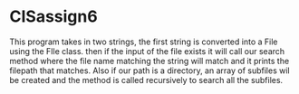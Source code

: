 # CISassign6
This program takes in two strings, the first string is converted into a File using the FIle class. then if the input of the file exists it will
call our search method where the file name matching the string will match and it prints the filepath that matches. Also if our path is a directory, an array 
of subfiles wil be created and the method is called recursively to search all the subfiles. 
